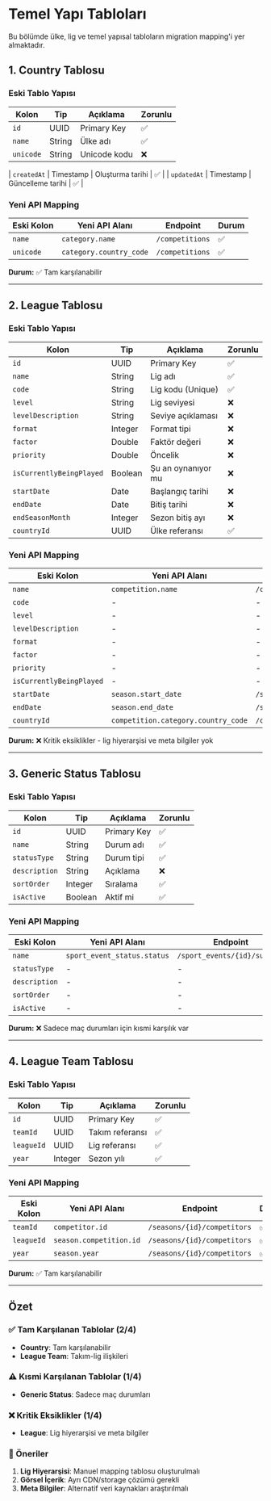 # Temel Yapı Tabloları

Bu bölümde ülke, lig ve temel yapısal tabloların migration mapping'i yer almaktadır.

## 1. Country Tablosu

### Eski Tablo Yapısı
| Kolon | Tip | Açıklama | Zorunlu |
|-------|-----|----------|---------|
| `id` | UUID | Primary Key | ✅ |
| `name` | String | Ülke adı | ✅ |
| `unicode` | String | Unicode kodu | ❌ |


| `createdAt` | Timestamp | Oluşturma tarihi | ✅ |
| `updatedAt` | Timestamp | Güncelleme tarihi | ✅ |

### Yeni API Mapping
| Eski Kolon | Yeni API Alanı | Endpoint | Durum |
|------------|----------------|----------|-------|
| `name` | `category.name` | `/competitions` | ✅ |
| `unicode` | `category.country_code` | `/competitions` | ✅ |



**Durum:** ✅ Tam karşılanabilir

---

## 2. League Tablosu

### Eski Tablo Yapısı
| Kolon | Tip | Açıklama | Zorunlu |
|-------|-----|----------|---------|
| `id` | UUID | Primary Key | ✅ |
| `name` | String | Lig adı | ✅ |
| `code` | String | Lig kodu (Unique) | ✅ |
| `level` | String | Lig seviyesi | ❌ |
| `levelDescription` | String | Seviye açıklaması | ❌ |
| `format` | Integer | Format tipi | ❌ |
| `factor` | Double | Faktör değeri | ❌ |
| `priority` | Double | Öncelik | ❌ |
| `isCurrentlyBeingPlayed` | Boolean | Şu an oynanıyor mu | ❌ |
| `startDate` | Date | Başlangıç tarihi | ❌ |
| `endDate` | Date | Bitiş tarihi | ❌ |
| `endSeasonMonth` | Integer | Sezon bitiş ayı | ❌ |
| `countryId` | UUID | Ülke referansı | ✅ |



### Yeni API Mapping
| Eski Kolon | Yeni API Alanı | Endpoint | Durum |
|------------|----------------|----------|-------|
| `name` | `competition.name` | `/competitions/{id}/info` | ✅ |
| `code` | - | - | ❌ |
| `level` | - | - | ❌ |
| `levelDescription` | - | - | ❌ |
| `format` | - | - | ❌ |
| `factor` | - | - | ❌ |
| `priority` | - | - | ❌ |
| `isCurrentlyBeingPlayed` | - | - | ❌ |
| `startDate` | `season.start_date` | `/seasons/{id}` | ⚠️ |
| `endDate` | `season.end_date` | `/seasons/{id}` | ⚠️ |
| `countryId` | `competition.category.country_code` | `/competitions/{id}/info` | ✅ |


**Durum:** ❌ Kritik eksiklikler - lig hiyerarşisi ve meta bilgiler yok

---

## 3. Generic Status Tablosu

### Eski Tablo Yapısı
| Kolon | Tip | Açıklama | Zorunlu |
|-------|-----|----------|---------|
| `id` | UUID | Primary Key | ✅ |
| `name` | String | Durum adı | ✅ |
| `statusType` | String | Durum tipi | ✅ |
| `description` | String | Açıklama | ❌ |
| `sortOrder` | Integer | Sıralama | ✅ |
| `isActive` | Boolean | Aktif mi | ✅ |

### Yeni API Mapping
| Eski Kolon | Yeni API Alanı | Endpoint | Durum |
|------------|----------------|----------|-------|
| `name` | `sport_event_status.status` | `/sport_events/{id}/summary` | ⚠️ |
| `statusType` | - | - | ❌ |
| `description` | - | - | ❌ |
| `sortOrder` | - | - | ❌ |
| `isActive` | - | - | ❌ |

**Durum:** ❌ Sadece maç durumları için kısmi karşılık var

---

## 4. League Team Tablosu

### Eski Tablo Yapısı
| Kolon | Tip | Açıklama | Zorunlu |
|-------|-----|----------|---------|
| `id` | UUID | Primary Key | ✅ |
| `teamId` | UUID | Takım referansı | ✅ |
| `leagueId` | UUID | Lig referansı | ✅ |
| `year` | Integer | Sezon yılı | ✅ |

### Yeni API Mapping
| Eski Kolon | Yeni API Alanı | Endpoint | Durum |
|------------|----------------|----------|-------|
| `teamId` | `competitor.id` | `/seasons/{id}/competitors` | ✅ |
| `leagueId` | `season.competition.id` | `/seasons/{id}/competitors` | ✅ |
| `year` | `season.year` | `/seasons/{id}/competitors` | ✅ |

**Durum:** ✅ Tam karşılanabilir

---

## Özet

### ✅ Tam Karşılanan Tablolar (2/4)
- **Country**: Tam karşılanabilir
- **League Team**: Takım-lig ilişkileri

### ⚠️ Kısmi Karşılanan Tablolar (1/4)
- **Generic Status**: Sadece maç durumları

### ❌ Kritik Eksiklikler (1/4)
- **League**: Lig hiyerarşisi ve meta bilgiler

### 🔧 Öneriler
1. **Lig Hiyerarşisi**: Manuel mapping tablosu oluşturulmalı
2. **Görsel İçerik**: Ayrı CDN/storage çözümü gerekli
3. **Meta Bilgiler**: Alternatif veri kaynakları araştırılmalı
